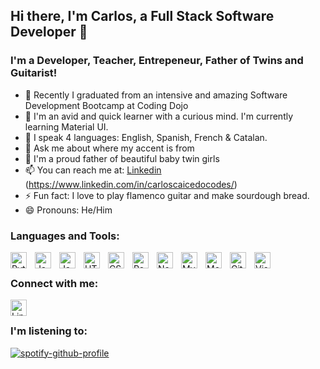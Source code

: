 ## Hi there, I'm Carlos, a Full Stack Software Developer 👋

<!-- ![](https://github.com/MishManners/MishManners/blob/master/MishManners%20Room%20animated.gif) -->
<!-- <iframe src="https://giphy.com/embed/9iv4ErObYQvrW" width="480" height="270" frameBorder="0" class="giphy-embed" allowFullScreen></iframe><p><a href="https://giphy.com/gifs/tech-computing-metaverse-9iv4ErObYQvrW">via GIPHY</a></p> -->

### I'm a Developer, Teacher, Entrepeneur, Father of Twins and Guitarist!

- 🔭 Recently I graduated from an intensive and amazing Software Development Bootcamp at Coding Dojo
- 🌱 I'm an avid and quick learner with a curious mind. I'm currently learning Material UI. 
- 🥅 I speak 4 languages: English, Spanish, French & Catalan. 
- 💬 Ask me about where my accent is from
- 👯 I'm a proud father of beautiful baby twin girls
- 📫 You can reach me at: [Linkedin] (https://www.linkedin.com/in/carloscaicedocodes/) 
- ⚡ Fun fact: I love to play flamenco guitar and make sourdough bread. 
- 😄 Pronouns: He/Him

<!-- ### Connect with me: -->

### Languages and Tools:

[<img align="left" alt="Python" width="26px" src="https://cdn.jsdelivr.net/gh/devicons/devicon/icons/python/python-original.svg" style="padding-right:10px;" />][linkedin]
[<img align="left" alt="Java" width="26px" src="https://cdn.jsdelivr.net/gh/devicons/devicon/icons/java/java-original.svg" style="padding-right:10px;" />][linkedin]
[<img align="left" alt="Javascript" width="26px" src="https://cdn.jsdelivr.net/gh/devicons/devicon/icons/javascript/javascript-original.svg" style="padding-right:10px;" />][linkedin]
[<img align="left" alt="HTML5" width="26px" src="https://cdn.jsdelivr.net/gh/devicons/devicon/icons/html5/html5-original.svg" style="padding-right:10px;" />][linkedin]
[<img align="left" alt="CSS3" width="26px" src="https://cdn.jsdelivr.net/gh/devicons/devicon/icons/css3/css3-original.svg" style="padding-right:10px;" />][linkedin]
[<img align="left" alt="React" width="26px" src="https://cdn.jsdelivr.net/gh/devicons/devicon/icons/react/react-original.svg" style="padding-right:10px;" />][linkedin]
[<img align="left" alt="Node.js" width="26px" src="https://cdn.jsdelivr.net/gh/devicons/devicon/icons/nodejs/nodejs-original.svg" style="padding-right:10px;" />][linkedin]
[<img align="left" alt="MySQL" width="26px" src="https://cdn.jsdelivr.net/gh/devicons/devicon/icons/mysql/mysql-original.svg" style="padding-right:10px;" />][linkedin]
[<img align="left" alt="MongoDB" width="26px" src="https://cdn.jsdelivr.net/gh/devicons/devicon/icons/mongodb/mongodb-original.svg" style="padding-right:10px;" />][linkedin]
[<img align="left" alt="Git" width="26px" src="https://cdn.jsdelivr.net/gh/devicons/devicon/icons/git/git-original.svg" style="padding-right:10px;" />][linkedin]
[<img align="left" alt="Visual Studio Code" width="26px" src="https://cdn.jsdelivr.net/gh/devicons/devicon/icons/vscode/vscode-original.svg" style="padding-right:10px;" />][linkedin]

<br />

### Connect with me:

[<img align="left" alt="Linked-in" width="26px" src="https://cdn.jsdelivr.net/gh/devicons/devicon/icons/linkedin/linkedin-original.svg" style="padding-right:10px;" />][linkedin]

<br />

### I'm listening to:

[![spotify-github-profile](https://spotify-github-profile.vercel.app/api/view?uid=calicheccmusica&cover_image=true&theme=default&bar_color=53b14f&bar_color_cover=true)](https://github.com/kittinan/spotify-github-profile)


[linkedin]: https://linkedin.com/in/carloscaicedocodes

